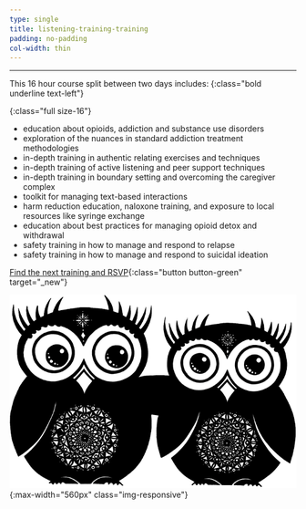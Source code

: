 ```yaml
---
type: single
title: listening-training-training
padding: no-padding
col-width: thin
---
```


<hr>

This 16 hour course split between two days includes:
{:class="bold underline text-left"}

{:class="full size-16"}
- education about opioids, addiction and substance use disorders
- exploration of the nuances in standard addiction treatment methodologies
- in-depth training in authentic relating exercises and techniques
- in-depth training of active listening and peer support techniques
- in-depth training in boundary setting and overcoming the caregiver complex 
- toolkit for managing text-based interactions
- harm reduction education, naloxone training, and exposure to local resources like syringe exchange
- education about best practices for managing opioid detox and withdrawal
- safety training in how to manage and respond to relapse 
- safety training in how to manage and respond to suicidal ideation

[Find the next training and RSVP](/upcoming-events/){:class="button button-green" target="_new"}<br>

![Owl Friends](/assets/images/owlFriends.png){:max-width="560px" class="img-responsive"}
